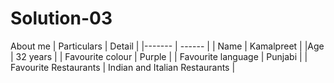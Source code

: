 # Solution-03

About me
|  Particulars  |  Detail  |
|------- | ------ |
| Name | Kamalpreet |
|Age |  32 years |
| Favourite colour |  Purple |
| Favourite language | Punjabi |
| Favourite Restaurants |  Indian and Italian Restaurants |
